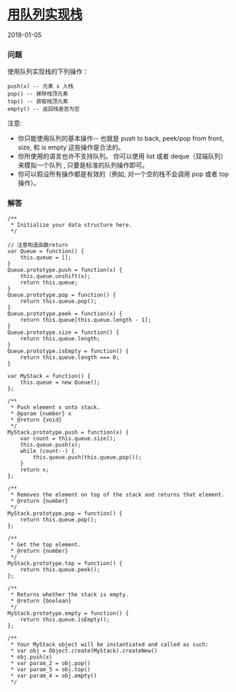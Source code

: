 # [用队列实现栈](https://leetcode-cn.com/problems/implement-stack-using-queues)
2019-01-05
### 问题

使用队列实现栈的下列操作：

```
push(x) -- 元素 x 入栈
pop() -- 移除栈顶元素
top() -- 获取栈顶元素
empty() -- 返回栈是否为空
```
注意:

* 你只能使用队列的基本操作-- 也就是 push to back, peek/pop from front, size, 和 is empty 这些操作是合法的。
* 你所使用的语言也许不支持队列。 你可以使用 list 或者 deque（双端队列）来模拟一个队列 , 只要是标准的队列操作即可。
* 你可以假设所有操作都是有效的（例如, 对一个空的栈不会调用 pop 或者 top 操作）。

### 解答

```
/**
 * Initialize your data structure here.
 */

// 注意构造函数return
var Queue = function() {
    this.queue = [];
}
Queue.prototype.push = function(x) {
    this.queue.unshift(x);
    return this.queue;
}
Queue.prototype.pop = function() {
    return this.queue.pop();
}
Queue.prototype.peek = function(x) {
    return this.queue[this.queue.length - 1];
}
Queue.prototype.size = function() {
    return this.queue.length;
}
Queue.prototype.isEmpty = function() {
    return this.queue.length === 0;
}

var MyStack = function() {
    this.queue = new Queue();
};

/**
 * Push element x onto stack.
 * @param {number} x
 * @return {void}
 */
MyStack.prototype.push = function(x) {
    var count = this.queue.size();
    this.queue.push(x);
    while (count--) {
        this.queue.push(this.queue.pop());
    }
    return x;
};

/**
 * Removes the element on top of the stack and returns that element.
 * @return {number}
 */
MyStack.prototype.pop = function() {
    return this.queue.pop();
};

/**
 * Get the top element.
 * @return {number}
 */
MyStack.prototype.top = function() {
    return this.queue.peek();
};

/**
 * Returns whether the stack is empty.
 * @return {boolean}
 */
MyStack.prototype.empty = function() {
    return this.queue.isEmpty();
};

/**
 * Your MyStack object will be instantiated and called as such:
 * var obj = Object.create(MyStack).createNew()
 * obj.push(x)
 * var param_2 = obj.pop()
 * var param_3 = obj.top()
 * var param_4 = obj.empty()
 */
```
